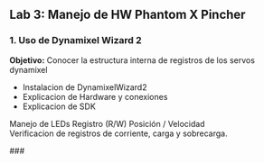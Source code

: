 ##  Lab 3: Manejo de HW Phantom X Pincher 
### 1. Uso de Dynamixel Wizard 2
**Objetivo:** Conocer la estructura interna de registros de los servos dynamixel
- Instalacion de DynamixelWizard2 
- Explicacion de Hardware y conexiones 
- Explicacion de SDK

Manejo de LEDs 
Registro (R/W) Posición / Velocidad  
Verificacion de registros de corriente, carga y sobrecarga. 




### 
